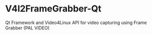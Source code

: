 # V4l2FrameGrabber-Qt
Qt Framework and Video4Linux API for video capturing using Frame Grabber (PAL VIDEO)
